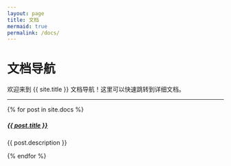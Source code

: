 ```yaml
---
layout: page
title: 文档
mermaid: true
permalink: /docs/
---
```


# 文档导航

欢迎来到 {{ site.title }} 文档导航！这里可以快速跳转到详细文档。

<div class="section-index">
    <hr class="panel-line">
    {% for post in site.docs  %}        
    <div class="entry">
    <h5><a href="{{ post.url | prepend: site.baseurl }}">{{ post.title }}</a></h5>
    <p>{{ post.description }}</p>
    </div>{% endfor %}
</div>
